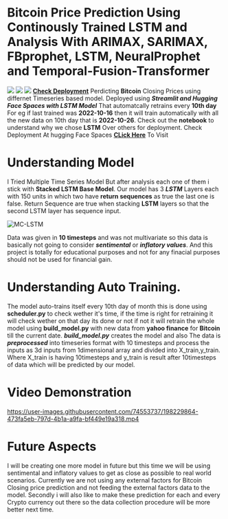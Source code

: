# Bitcoin Price Prediction Using Continously Trained LSTM and Analysis With ARIMAX, SARIMAX, FBprophet, LSTM, NeuralProphet and Temporal-Fusion-Transformer
<a href="https://www.linkedin.com/in/tusharnautiyal/"> <img src = "https://img.shields.io/badge/LinkedIn-0077B5?style=for-the-badge&logo=linkedin&logoColor=white"/></a> <img src = "https://img.shields.io/badge/Python-FFD43B?style=for-the-badge&logo=python&logoColor=blue"/> <img src = "https://img.shields.io/badge/Streamlit-FF4B4B?style=for-the-badge&logo=Streamlit&logoColor=white"/> 
<a href = 'https://huggingface.co/spaces/TusharNautiyal/BTC-Prediction' target = '_blank'>**Check Deployment**</a>
Perdicting **Bitcoin** Closing Prices using differnet Timeseries based model. Deployed using ***Streamlit and Hugging Face Spaces with LSTM Model*** That automatcally retrains every **10th day** For eg if last trained was **2022-10-16** then it will train automatically with all the new data on 10th day that is **2022-10-26**. Check out the **notebook** to understand why we chose **LSTM** Over others for deployment.
Check Deployment At hugging Face Spaces <a href = 'https://huggingface.co/spaces/TusharNautiyal/BTC-Prediction' target = '_blank'>**CLick Here**</a> To Visit

# Understanding Model
I Tried Multiple Time Series Model But after analysis each one of them i stick with **Stacked LSTM Base Model**. Our model has 3 ***LSTM*** Layers each with 150 units in which two have **return sequences** as true the last one is false. Return Sequence are true when stacking **LSTM** layers so that the second LSTM layer has sequence input.

![MC-LSTM](https://user-images.githubusercontent.com/74553737/198223324-24ee5118-e044-401c-91bc-2d0ca01ecec1.jpg)

Data was given in **10 timesteps** and was not multivariate so this data is basically not going to consider ***sentimental*** or ***inflatory values***. And this project is totally for educational purposes and not for any finacial purposes should not be used for financial gain.

# Understanding Auto Training.

The model auto-trains itself every 10th day of month this is done using **scheduler.py** to check wether it's time, if the time is right for retraining it will check wether on that day its done or not if not it will retrain the whole model using **build_model.py** with new data from **yahoo finance** for **Bitcoin** till the current date.
***build_model.py*** creates the model and also The data is ***preprocessed*** into timeseries format with 10 timesteps and process the inputs as 3d inputs from 1dimensional array and divided into X_train,y_train. Where X_train is having 10timesteps and y_train is result after 10timesteps of data which will be predicted by our model.

# Video Demonstration

https://user-images.githubusercontent.com/74553737/198229864-473fa5eb-797d-4b1a-a9fa-bf449e19a318.mp4


# Future Aspects
I will be creating one more model in future but this time we will be using sentimental and inflatory values to get as close as possible to real world scenarios. Currently we are not using any external factors for Bitcoin Closing price prediction and not feeding the external factors data to the model.
Secondly i will also like to make these prediction for each and every Crypto currency out there so the data collection procedure will be more better next time.
